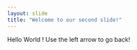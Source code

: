 ```yaml
---
layout: slide
title: "Welcome to our second slide!"
---
```

Hello World !
Use the left arrow to go back!